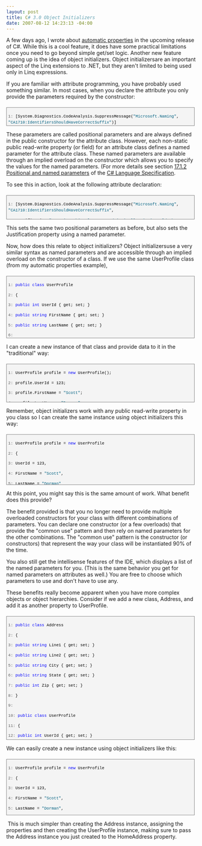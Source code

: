 ```yaml
---
layout: post
title: C# 3.0 Object Initializers
date: 2007-08-12 14:23:13 -04:00
---
```


A few days ago, I wrote about [automatic properties](http://geekswithblogs.net/sdorman/archive/2007/08/08/C-3.0-Automatic-Properties.aspx) in the upcoming release of C#. While this is a cool feature, it does have some practical limitations once you need to go beyond simple get/set logic. Another new feature coming up is the idea of object initializers. Object initializersare an important aspect of the Linq extensions to .NET, but they aren't limited to being used only in Linq expressions. 

If you are familiar with attribute programming, you have probably used something similar. In most cases, when you declare the attribute you only provide the parameters required by the constructor:

<div style="BORDER-RIGHT: gray 1px solid; PADDING-RIGHT: 4px; BORDER-TOP: gray 1px solid; PADDING-LEFT: 4px; FONT-SIZE: 8pt; PADDING-BOTTOM: 4px; MARGIN: 20px 0px 10px; OVERFLOW: auto; BORDER-LEFT: gray 1px solid; WIDTH: 97.5%; CURSOR: text; MAX-HEIGHT: 200px; LINE-HEIGHT: 12pt; PADDING-TOP: 4px; BORDER-BOTTOM: gray 1px solid; FONT-FAMILY: consolas, 'Courier New', courier, monospace; HEIGHT: 39px; BACKGROUND-COLOR: #f4f4f4">
<div style="PADDING-RIGHT: 0px; PADDING-LEFT: 0px; FONT-SIZE: 8pt; PADDING-BOTTOM: 0px; OVERFLOW: visible; WIDTH: 100%; COLOR: black; BORDER-TOP-STYLE: none; LINE-HEIGHT: 12pt; PADDING-TOP: 0px; FONT-FAMILY: consolas, 'Courier New', courier, monospace; BORDER-RIGHT-STYLE: none; BORDER-LEFT-STYLE: none; BACKGROUND-COLOR: #f4f4f4; BORDER-BOTTOM-STYLE: none">


<span style="COLOR: #606060">   1:</span> [System.Diagnostics.CodeAnalysis.SuppressMessage(<span style="COLOR: #006080">"Microsoft.Naming"</span>, <span style="COLOR: #006080">"CA1710:IdentifiersShouldHaveCorrectSuffix"</span>)]

</div>
</div>


These parameters are called positional parameters and are always defined in the public constructor for the attribute class. However, each non-static public read-write property (or field) for an attribute class defines a named parameter for the attribute class. These named parameters are available through an implied overload on the constructor which allows you to specify the values for the named parameters. (For more details see section [17.1.2 Positional and named parameters](http://msdn2.microsoft.com/en-us/library/aa664614(VS.71).aspx) of the [C# Language Specification](http://msdn2.microsoft.com/en-us/library/aa645596(VS.71).aspx). 

To see this in action, look at the following attribute declaration:

<div style="BORDER-RIGHT: gray 1px solid; PADDING-RIGHT: 4px; BORDER-TOP: gray 1px solid; PADDING-LEFT: 4px; FONT-SIZE: 8pt; PADDING-BOTTOM: 4px; MARGIN: 20px 0px 10px; OVERFLOW: auto; BORDER-LEFT: gray 1px solid; WIDTH: 97.5%; CURSOR: text; MAX-HEIGHT: 200px; LINE-HEIGHT: 12pt; PADDING-TOP: 4px; BORDER-BOTTOM: gray 1px solid; FONT-FAMILY: consolas, 'Courier New', courier, monospace; HEIGHT: 54px; BACKGROUND-COLOR: #f4f4f4">
<div style="PADDING-RIGHT: 0px; PADDING-LEFT: 0px; FONT-SIZE: 8pt; PADDING-BOTTOM: 0px; OVERFLOW: visible; WIDTH: 100%; COLOR: black; BORDER-TOP-STYLE: none; LINE-HEIGHT: 12pt; PADDING-TOP: 0px; FONT-FAMILY: consolas, 'Courier New', courier, monospace; BORDER-RIGHT-STYLE: none; BORDER-LEFT-STYLE: none; BACKGROUND-COLOR: #f4f4f4; BORDER-BOTTOM-STYLE: none">


<span style="COLOR: #606060">   1:</span> [System.Diagnostics.CodeAnalysis.SuppressMessage(<span style="COLOR: #006080">"Microsoft.Naming"</span>, <span style="COLOR: #006080">"CA1710:IdentifiersShouldHaveCorrectSuffix"</span>, 

<span style="COLOR: #606060">   2:</span> Justification=<span style="COLOR: #006080">"Renaming this class to end in 'Collection' would change the implied meaning."</span>)]

</div>
</div>


This sets the same two positional parameters as before, but also sets the Justification property using a named parameter. 

Now, how does this relate to object initializers? Object initializersuse a very similar syntax as named parameters and are accessible through an implied overload on the constructor of a class. If we use the same UserProfile class (from my automatic properties example),

<div style="BORDER-RIGHT: gray 1px solid; PADDING-RIGHT: 4px; BORDER-TOP: gray 1px solid; PADDING-LEFT: 4px; FONT-SIZE: 8pt; PADDING-BOTTOM: 4px; MARGIN: 20px 0px 10px; OVERFLOW: auto; BORDER-LEFT: gray 1px solid; WIDTH: 97.5%; CURSOR: text; MAX-HEIGHT: 200px; LINE-HEIGHT: 12pt; PADDING-TOP: 4px; BORDER-BOTTOM: gray 1px solid; FONT-FAMILY: consolas, 'Courier New', courier, monospace; HEIGHT: 155px; BACKGROUND-COLOR: #f4f4f4">
<div style="PADDING-RIGHT: 0px; PADDING-LEFT: 0px; FONT-SIZE: 8pt; PADDING-BOTTOM: 0px; OVERFLOW: visible; WIDTH: 100%; COLOR: black; BORDER-TOP-STYLE: none; LINE-HEIGHT: 12pt; PADDING-TOP: 0px; FONT-FAMILY: consolas, 'Courier New', courier, monospace; BORDER-RIGHT-STYLE: none; BORDER-LEFT-STYLE: none; BACKGROUND-COLOR: #f4f4f4; BORDER-BOTTOM-STYLE: none">


<span style="COLOR: #606060">   1:</span> <span style="COLOR: #0000ff">public</span> <span style="COLOR: #0000ff">class</span> UserProfile

<span style="COLOR: #606060">   2:</span> {

<span style="COLOR: #606060">   3:</span>     <span style="COLOR: #0000ff">public</span> <span style="COLOR: #0000ff">int</span> UserId { get; set; }

<span style="COLOR: #606060">   4:</span>     <span style="COLOR: #0000ff">public</span> <span style="COLOR: #0000ff">string</span> FirstName { get; set; }

<span style="COLOR: #606060">   5:</span>     <span style="COLOR: #0000ff">public</span> <span style="COLOR: #0000ff">string</span> LastName { get; set; }

<span style="COLOR: #606060">   6:</span>     

<span style="COLOR: #606060">   7:</span>     <span style="COLOR: #0000ff">public</span> UserProfile() { }

<span style="COLOR: #606060">   8:</span> }

</div>
</div>


I can create a new instance of that class and provide data to it in the "traditional" way:

<div style="BORDER-RIGHT: gray 1px solid; PADDING-RIGHT: 4px; BORDER-TOP: gray 1px solid; PADDING-LEFT: 4px; FONT-SIZE: 8pt; PADDING-BOTTOM: 4px; MARGIN: 20px 0px 10px; OVERFLOW: auto; BORDER-LEFT: gray 1px solid; WIDTH: 97.5%; CURSOR: text; MAX-HEIGHT: 200px; LINE-HEIGHT: 12pt; PADDING-TOP: 4px; BORDER-BOTTOM: gray 1px solid; FONT-FAMILY: consolas, 'Courier New', courier, monospace; HEIGHT: 92px; BACKGROUND-COLOR: #f4f4f4">
<div style="PADDING-RIGHT: 0px; PADDING-LEFT: 0px; FONT-SIZE: 8pt; PADDING-BOTTOM: 0px; OVERFLOW: visible; WIDTH: 100%; COLOR: black; BORDER-TOP-STYLE: none; LINE-HEIGHT: 12pt; PADDING-TOP: 0px; FONT-FAMILY: consolas, 'Courier New', courier, monospace; BORDER-RIGHT-STYLE: none; BORDER-LEFT-STYLE: none; BACKGROUND-COLOR: #f4f4f4; BORDER-BOTTOM-STYLE: none">


<span style="COLOR: #606060">   1:</span> UserProfile profile = <span style="COLOR: #0000ff">new</span> UserProfile();

<span style="COLOR: #606060">   2:</span> profile.UserId = 123;

<span style="COLOR: #606060">   3:</span> profile.FirstName = <span style="COLOR: #006080">"Scott"</span>;

<span style="COLOR: #606060">   4:</span> profile.LastName = <span style="COLOR: #006080">"Dorman"</span>;

</div>
</div>


Remember, object initializers work with any public read-write property in you class so I can create the same instance using object initializers this way:

<div style="BORDER-RIGHT: gray 1px solid; PADDING-RIGHT: 4px; BORDER-TOP: gray 1px solid; PADDING-LEFT: 4px; FONT-SIZE: 8pt; PADDING-BOTTOM: 4px; MARGIN: 20px 0px 10px; OVERFLOW: auto; BORDER-LEFT: gray 1px solid; WIDTH: 97.5%; CURSOR: text; MAX-HEIGHT: 200px; LINE-HEIGHT: 12pt; PADDING-TOP: 4px; BORDER-BOTTOM: gray 1px solid; FONT-FAMILY: consolas, 'Courier New', courier, monospace; HEIGHT: 124px; BACKGROUND-COLOR: #f4f4f4">
<div style="PADDING-RIGHT: 0px; PADDING-LEFT: 0px; FONT-SIZE: 8pt; PADDING-BOTTOM: 0px; OVERFLOW: visible; WIDTH: 100%; COLOR: black; BORDER-TOP-STYLE: none; LINE-HEIGHT: 12pt; PADDING-TOP: 0px; FONT-FAMILY: consolas, 'Courier New', courier, monospace; BORDER-RIGHT-STYLE: none; BORDER-LEFT-STYLE: none; BACKGROUND-COLOR: #f4f4f4; BORDER-BOTTOM-STYLE: none">


<span style="COLOR: #606060">   1:</span> UserProfile profile = <span style="COLOR: #0000ff">new</span> UserProfile 

<span style="COLOR: #606060">   2:</span> {

<span style="COLOR: #606060">   3:</span>     UserId = 123,

<span style="COLOR: #606060">   4:</span>     FirstName = <span style="COLOR: #006080">"Scott"</span>,

<span style="COLOR: #606060">   5:</span>     LastName = <span style="COLOR: #006080">"Dorman"</span>

<span style="COLOR: #606060">   6:</span> };

</div>
</div>


At this point, you might say this is the same amount of work. What benefit does this provide?

The benefit provided is that you no longer need to provide multiple overloaded constructors for your class with different combinations of parameters. You can declare one constructor (or a few overloads) that provide the "common use" pattern and then rely on named parameters for the other combinations. The "common use" pattern is the constructor (or constructors) that represent the way your class will be instantiated 90% of the time.

You also still get the intellisense features of the IDE, which displays a list of the named parameters for you. (This is the same behavior you get for named parameters on attributes as well.) You are free to choose which parameters to use and don't have to use any. 

These benefits really become apparent when you have more complex objects or object hierarchies. Consider if we add a new class, Address, and add it as another property to UserProfile.

<div style="BORDER-RIGHT: gray 1px solid; PADDING-RIGHT: 4px; BORDER-TOP: gray 1px solid; PADDING-LEFT: 4px; FONT-SIZE: 8pt; PADDING-BOTTOM: 4px; MARGIN: 20px 0px 10px; OVERFLOW: auto; BORDER-LEFT: gray 1px solid; WIDTH: 97.5%; CURSOR: text; MAX-HEIGHT: 400px; LINE-HEIGHT: 12pt; PADDING-TOP: 4px; BORDER-BOTTOM: gray 1px solid; FONT-FAMILY: consolas, 'Courier New', courier, monospace; HEIGHT: 318px; BACKGROUND-COLOR: #f4f4f4">
<div style="PADDING-RIGHT: 0px; PADDING-LEFT: 0px; FONT-SIZE: 8pt; PADDING-BOTTOM: 0px; OVERFLOW: visible; WIDTH: 100%; COLOR: black; BORDER-TOP-STYLE: none; LINE-HEIGHT: 12pt; PADDING-TOP: 0px; FONT-FAMILY: consolas, 'Courier New', courier, monospace; BORDER-RIGHT-STYLE: none; BORDER-LEFT-STYLE: none; BACKGROUND-COLOR: #f4f4f4; BORDER-BOTTOM-STYLE: none">


<span style="COLOR: #606060">   1:</span> <span style="COLOR: #0000ff">public</span> <span style="COLOR: #0000ff">class</span> Address

<span style="COLOR: #606060">   2:</span> {

<span style="COLOR: #606060">   3:</span>     <span style="COLOR: #0000ff">public</span> <span style="COLOR: #0000ff">string</span> Line1 { get; set; }

<span style="COLOR: #606060">   4:</span>     <span style="COLOR: #0000ff">public</span> <span style="COLOR: #0000ff">string</span> Line2 { get; set; }

<span style="COLOR: #606060">   5:</span>     <span style="COLOR: #0000ff">public</span> <span style="COLOR: #0000ff">string</span> City { get; set; }

<span style="COLOR: #606060">   6:</span>     <span style="COLOR: #0000ff">public</span> <span style="COLOR: #0000ff">string</span> State { get; set; }

<span style="COLOR: #606060">   7:</span>     <span style="COLOR: #0000ff">public</span> <span style="COLOR: #0000ff">int</span> Zip { get; set; }

<span style="COLOR: #606060">   8:</span> }

<span style="COLOR: #606060">   9:</span>  

<span style="COLOR: #606060">  10:</span> <span style="COLOR: #0000ff">public</span> <span style="COLOR: #0000ff">class</span> UserProfile

<span style="COLOR: #606060">  11:</span> {

<span style="COLOR: #606060">  12:</span>     <span style="COLOR: #0000ff">public</span> <span style="COLOR: #0000ff">int</span> UserId { get; set; }

<span style="COLOR: #606060">  13:</span>     <span style="COLOR: #0000ff">public</span> <span style="COLOR: #0000ff">string</span> FirstName { get; set; }

<span style="COLOR: #606060">  14:</span>     <span style="COLOR: #0000ff">public</span> <span style="COLOR: #0000ff">string</span> LastName { get; set; }

<span style="COLOR: #606060">  15:</span>     <span style="COLOR: #0000ff">public</span> Address HomeAddress { get; set; }

<span style="COLOR: #606060">  16:</span>  

<span style="COLOR: #606060">  17:</span>     pubic UserProfile() { }

<span style="COLOR: #606060">  18:</span> }

</div>
</div>


We can easily create a new instance using object initializers like this:

<div style="BORDER-RIGHT: gray 1px solid; PADDING-RIGHT: 4px; BORDER-TOP: gray 1px solid; PADDING-LEFT: 4px; FONT-SIZE: 8pt; PADDING-BOTTOM: 4px; MARGIN: 20px 0px 10px; OVERFLOW: auto; BORDER-LEFT: gray 1px solid; WIDTH: 97.5%; CURSOR: text; MAX-HEIGHT: 200px; LINE-HEIGHT: 12pt; PADDING-TOP: 4px; BORDER-BOTTOM: gray 1px solid; FONT-FAMILY: consolas, 'Courier New', courier, monospace; HEIGHT: 139px; BACKGROUND-COLOR: #f4f4f4">
<div style="PADDING-RIGHT: 0px; PADDING-LEFT: 0px; FONT-SIZE: 8pt; PADDING-BOTTOM: 0px; OVERFLOW: visible; WIDTH: 100%; COLOR: black; BORDER-TOP-STYLE: none; LINE-HEIGHT: 12pt; PADDING-TOP: 0px; FONT-FAMILY: consolas, 'Courier New', courier, monospace; BORDER-RIGHT-STYLE: none; BORDER-LEFT-STYLE: none; BACKGROUND-COLOR: #f4f4f4; BORDER-BOTTOM-STYLE: none">


<span style="COLOR: #606060">   1:</span> UserProfile profile = <span style="COLOR: #0000ff">new</span> UserProfile

<span style="COLOR: #606060">   2:</span> {

<span style="COLOR: #606060">   3:</span>     UserId = 123,

<span style="COLOR: #606060">   4:</span>     FirstName = <span style="COLOR: #006080">"Scott"</span>,

<span style="COLOR: #606060">   5:</span>     LastName = <span style="COLOR: #006080">"Dorman"</span>,

<span style="COLOR: #606060">   6:</span>     HomeAddress = <span style="COLOR: #0000ff">new</span> HomeAddress {City = <span style="COLOR: #006080">"Tampa"</span>, State = <span style="COLOR: #006080">"FL"</span>}

<span style="COLOR: #606060">   7:</span> };

</div>
</div>


 This is much simpler than creating the Address instance, assigning the properties and then creating the UserProfile instance, making sure to pass the Address instance you just created to the HomeAddress property.
